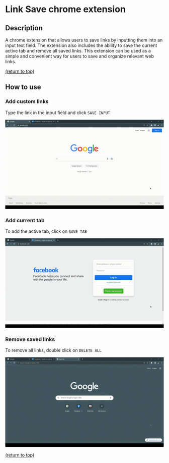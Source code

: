 # Link Save chrome extension

## Description
A chrome extension that allows users to save links by inputting them into an input text field. The extension also includes the ability to save the current active tab and remove all saved links. This extension can be used as a simple and convenient way for users to save and organize relevant web links.

[(return to top)](#link-save-chrome-extension)

## How to use

### Add custom links
Type the link in the input field and click `SAVE INPUT`

![add new link](./images/add-link.gif)

### Add current tab
To add the active tab, click on `SAVE TAB`

![add current active tab](./images/add-tab.gif)

### Remove saved links
To remove all links, double click on `DELETE ALL`

![remove all tabs](./images/delete-all.gif)

[(return to top)](#link-save-chrome-extension)
